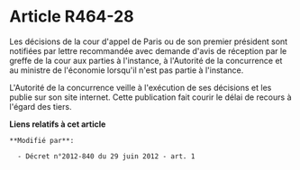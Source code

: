 # Article R464-28

Les décisions de la cour d'appel de Paris ou de son premier président sont notifiées par lettre recommandée avec demande
d'avis de réception par le greffe de la cour aux parties à l'instance, à l'Autorité de la concurrence et au ministre de
l'économie lorsqu'il n'est pas partie à l'instance. 

L'Autorité de la concurrence veille à l'exécution de ses décisions et les publie sur son site internet. Cette publication
fait courir le délai de recours à l'égard des tiers.

**Liens relatifs à cet article**

	**Modifié par**:

	  - Décret n°2012-840 du 29 juin 2012 - art. 1
